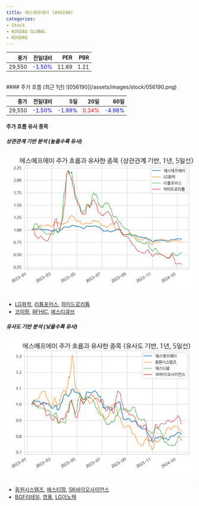 ```yaml
---
title: 에스에프에이 (056190)
categories:
- Stock
- KOSDAQ GLOBAL
- KOSDAQ
---
```


|종가|전일대비|PER|PBR|
|---:|-------:|--:|---:|
|29,550|<span style="color: blue">-1.50%</span>|11.69|1.21|

<!-- more -->
<br>
#### 주가 흐름 (최근 1년)
![056190](/assets/images/stock/056190.png)

|종가|전일대비|5일|20일|60일|
|---:|-------:|--:|---:|---:|
|29,550|<span style="color: blue">-1.50%</span>|<span style="color: blue">-1.99%</span>|<span style="color: red">0.34%</span>|<span style="color: blue">-4.98%</span>|

<!-- more -->

#### 주가 흐름 유사 종목

##### 상관관계 기반 분석 (높을수록 유사)
![056190](/assets/images/stock/056190_corr.png)
- [LG화학](/051910/), [리튬포어스](/073570/), [하이드로리튬](/101670/)
- [코미팜](/041960/), [RFHIC](/218410/), [에스티큐브](/052020/)

##### 유사도 기반 분석 (낮을수록 유사)	
![056190](/assets/images/stock/056190_sim.png)
- [동원시스템즈](/014820/), [에스티팜](/237690/), [SK바이오사이언스](/302440/)
- [BGF리테일](/282330/), [영풍](/000670/), [LG이노텍](/011070/)